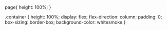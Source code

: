 page{ 
  height: 100%; 
 } 
 
 .container { 
  height: 100%; 
  display: flex; 
  flex-direction: column; 
  padding: 0; 
  box-sizing: border-box; 
   background-color: whitesmoke
 } 
